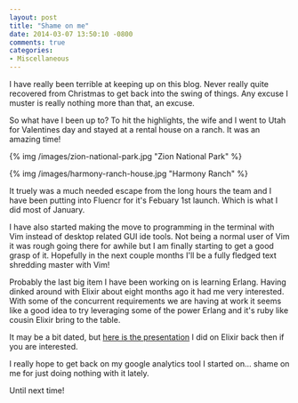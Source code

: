 ```yaml
---
layout: post
title: "Shame on me"
date: 2014-03-07 13:50:10 -0800
comments: true
categories: 
- Miscellaneous
---
```

I have really been terrible at keeping up on this blog.  Never really quite
recovered from Christmas to get back into the swing of things.  Any excuse I
muster is really nothing more than that, an excuse.

<!-- more -->

So what have I been up to?  To hit the highlights, the wife and I went to Utah
for Valentines day and stayed at a rental house on a ranch.  It was an amazing
time!

{% img /images/zion-national-park.jpg "Zion National Park" %}

{% img /images/harmony-ranch-house.jpg "Harmony Ranch" %}

It truely was a much needed escape from the long hours the team and I have been
putting into Fluencr for it's Febuary 1st launch.  Which is what I did most of
January.

I have also started making the move to programming in the terminal with Vim
instead of desktop related GUI ide tools.  Not being a normal user of Vim it
was rough going there for awhile but I am finally starting to get a good grasp
of it.  Hopefully in the next couple months I'll be a fully fledged text 
shredding master with Vim!

Probably the last big item I have been working on is learning Erlang.  Having
dinked around with Elixir about eight months ago it had me very interested.
With some of the concurrent requirements we are having at work it seems like a 
good idea to try leveraging some of the power Erlang and it's ruby like cousin
Elixir bring to the table.

It may be a bit dated, but [here is the presentation](http://goo.gl/z16zOf) I
did on Elixir back then if you are interested.

I really hope to get back on my google analytics tool I started on... shame on
me for just doing nothing with it lately.

Until next time!
